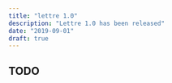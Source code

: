 ```yaml
---
title: "lettre 1.0"
description: "Lettre 1.0 has been released"
date: "2019-09-01"
draft: true
---
```


## TODO



